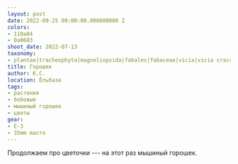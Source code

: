 ```yaml
---
layout: post
date: 2022-09-25 00:00:00.000000000 Z
colors:
- 110a04
- 0a0603
shoot_date: 2022-07-13
taxonomy:
- plantae|tracheophyta|magnoliopsida|fabales|fabaceae|vicia|vicia cracca
title: Горошек
author: К.С.
location: Ёльбаза
tags:
- растения
- бобовые
- мышиный горошек
- цветы
gear:
- E-3
- 35mm macro
---
```

Продолжаем про цветочки --- на этот раз мышиный горошек.

